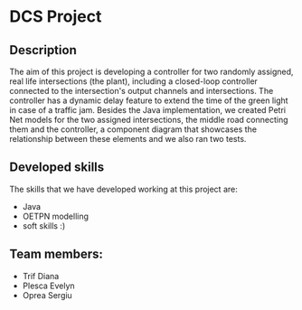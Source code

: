 # DCS Project
## Description
The aim of this project is developing a controller for two randomly assigned, real life intersections (the plant), including a closed-loop controller connected to the intersection's output channels and intersections.
The controller has a dynamic delay feature to extend the time of the green light in case of a traffic jam.
Besides the Java implementation, we created Petri Net models for the two assigned intersections, the middle road connecting them and the controller, a component diagram that showcases the relationship between these elements and we also ran two tests.

## Developed skills
The skills that we have developed working at this project are:
- Java
- OETPN modelling
- soft skills :)

## Team members:
- Trif Diana
- Plesca Evelyn
- Oprea Sergiu
